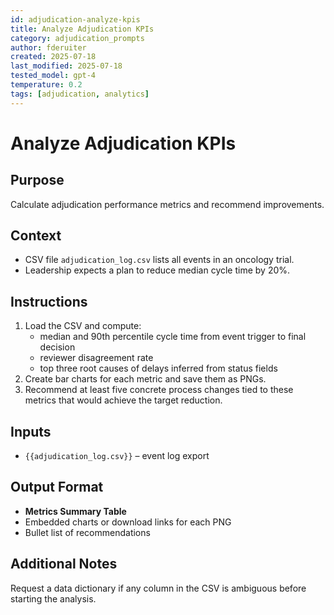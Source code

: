 ```yaml
---
id: adjudication-analyze-kpis
title: Analyze Adjudication KPIs
category: adjudication_prompts
author: fderuiter
created: 2025-07-18
last_modified: 2025-07-18
tested_model: gpt-4
temperature: 0.2
tags: [adjudication, analytics]
---
```


# Analyze Adjudication KPIs

## Purpose
Calculate adjudication performance metrics and recommend improvements.

## Context

- CSV file `adjudication_log.csv` lists all events in an oncology trial.
- Leadership expects a plan to reduce median cycle time by 20%.

## Instructions
1. Load the CSV and compute:
   - median and 90th percentile cycle time from event trigger to final decision
   - reviewer disagreement rate
   - top three root causes of delays inferred from status fields
1. Create bar charts for each metric and save them as PNGs.
1. Recommend at least five concrete process changes tied to these metrics that would achieve the target reduction.

## Inputs

- `{{adjudication_log.csv}}` – event log export

## Output Format

- **Metrics Summary Table**
- Embedded charts or download links for each PNG
- Bullet list of recommendations

## Additional Notes
Request a data dictionary if any column in the CSV is ambiguous before starting the analysis.
